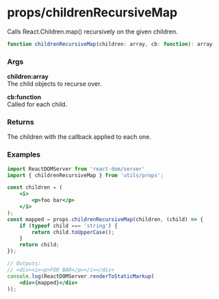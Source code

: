 props/childrenRecursiveMap
==========================
Calls React.Children.map() recursively on the given children.

```js
function childrenRecursiveMap(children: array, cb: function): array
```

### Args

**children:array**  
The child objects to recurse over.

**cb:function**  
Called for each child.

### Returns
The children with the callback applied to each one.

### Examples

```jsx
import ReactDOMServer from 'react-dom/server'
import { childrenRecursiveMap } from 'utils/props';

const children = (
    <i>
        <p>foo bar</p>
    </i>
);
const mapped = props.childrenRecursiveMap(children, (child) => {
    if (typeof child === 'string') {
        return child.toUpperCase();
    }
    return child;
});

// Outputs:
// <div><i><p>FOO BAR</p></i></div>
console.log(ReactDOMServer.renderToStaticMarkup(
    <div>{mapped}</div>
));
```